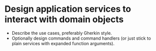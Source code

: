 # Design application services to interact with domain objects

- Describe the use cases, preferably Gherkin style.
- Optionally design commands and command handlers (or just stick to plain services with expanded function arguments).
